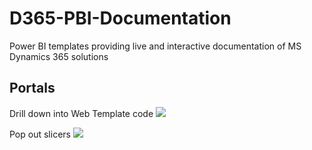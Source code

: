 # D365-PBI-Documentation
Power BI templates providing live and interactive documentation of MS Dynamics 365 solutions

## Portals

Drill down into Web Template code
<img src="../../blob/master/Screenshots/WebTemplate-ViewCode.PNG">

Pop out slicers
<img src="../../blob/master/Screenshots/WebPages - Pop Out Slicers.PNG">
